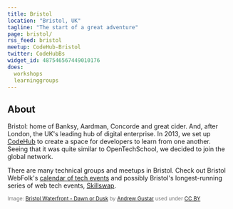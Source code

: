 ```yaml
---
title: Bristol
location: "Bristol, UK"
tagline: "The start of a great adventure"
page: bristol/
rss_feed: bristol
meetup: CodeHub-Bristol
twitter: CodeHubBs
widget_id: 487546567449010176
does:
  workshops
  learninggroups
---
```


## About

Bristol: home of Banksy, Aardman, Concorde and great cider. And, after London, the UK's leading hub of digital enterprise. In 2013, we set up [CodeHub](http://www.codehub.org.uk) to create a space for developers to learn from one another. Seeing that it was quite similar to OpenTechSchool, we decided to join the global network.

There are many technical groups and meetups in Bristol. Check out Bristol WebFolk's [calendar of tech events](http://bristolwebfolk.github.io/calendar/) and possibly Bristol's longest-running series of web tech events, [Skillswap](http://bristolskillswap.org/).

<span style="color: #777; font-size: smaller">Image: [Bristol Waterfront - Dawn or Dusk](https://www.flickr.com/photos/andrewgustar/11858749486) by [Andrew Gustar](https://www.flickr.com/photos/andrewgustar/) used under [CC BY](http://creativecommons.org/licenses/by/2.0/)</span>
